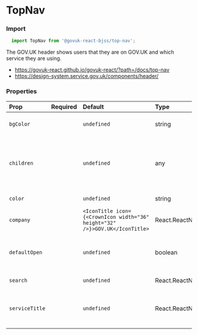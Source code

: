 TopNav
======

### Import
```js
  import TopNav from '@govuk-react-bjss/top-nav';
```
<!-- STORY -->

The GOV.UK header shows users that they are on GOV.UK and which service they are using.

- https://govuk-react.github.io/govuk-react/?path=/docs/top-nav
- https://design-system.service.gov.uk/components/header/

### Properties
Prop | Required | Default | Type | Description
:--- | :------- | :------ | :--- | :----------
 `bgColor` |  | ```undefined``` | string | Top nav background color
 `children` |  | ```undefined``` | any | List Navigation items with anchor tags e.g. NavAnchor components
 `color` |  | ```undefined``` | string | Top nav text color
 `company` |  | ```<IconTitle icon={<CrownIcon width="36" height="32" />}>GOV.UK</IconTitle>``` | React.ReactNode | Company component e.g. GOV UK
 `defaultOpen` |  | ```undefined``` | boolean | Is the mobile navigation open by default?
 `search` |  | ```undefined``` | React.ReactNode | Search component
 `serviceTitle` |  | ```undefined``` | React.ReactNode | Service title component e.g. Food Standards Authority


